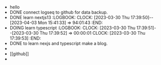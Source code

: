 - hello
- DONE connect logseq to github for data backup.
- DONE learn nextjs13
  :LOGBOOK:
  CLOCK: [2023-03-30 Thu 17:39:50]--[2023-04-03 Mon 15:41:33] =>  94:01:43
  :END:
- DOING learn typescript
  :LOGBOOK:
  CLOCK: [2023-03-30 Thu 17:39:51]--[2023-03-30 Thu 17:39:52] =>  00:00:01
  CLOCK: [2023-03-30 Thu 17:39:53]
  :END:
- DONE to learn nexjs and typescript make a blog.
-
- [[github]]
-